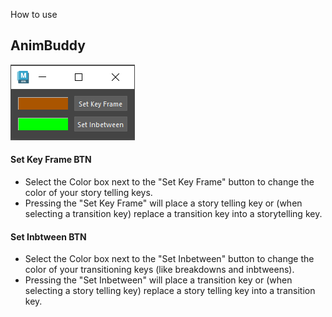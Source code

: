 How to use
## AnimBuddy
!['tool screen shot'](Assets/Capture.PNG)

#### Set Key Frame BTN
* Select the Color box next to the "Set Key Frame" button to change the color of your story telling keys.
* Pressing the "Set Key Frame" will place a story telling key or (when selecting a transition key) replace a transition key into a storytelling key.


#### Set Inbtween BTN
* Select the Color box next to the "Set Inbetween" button to change the color of your transitioning keys (like breakdowns and inbtweens).
* Pressing the "Set Inbetween" will place a transition key or (when selecting a story telling key) replace a story telling key into a transition key.
